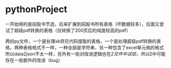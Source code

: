 # pythonProject
 
一开始用的是招股书节选，后来扩展到招股书所有表格（坏数据较多），后面又尝试了超级pdf转换的表格（仅转换了200页后的纯度较高的pdf）

两份py文件，一个是处理xk师兄代码提取的表格，一个是处理超级pdf转换的表格，两种表格格式不一样，一种全部是字符串，另一种包含了excel单元格的格式
所以data2json不太一样，另外有一些对改进逻辑也在*2文件中试验，所以*2中可能存在一些额外的改进（bug）
